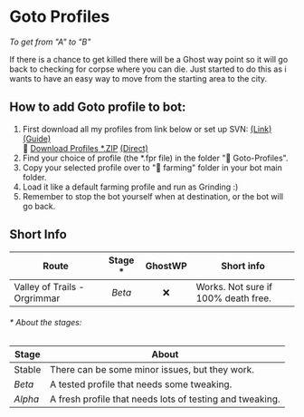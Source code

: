 # Goto Profiles
_To get from "A" to "B"_

If there is a chance to get killed there will be a Ghost way point so it will go back to checking for corpse where you can die.
Just started to do this as i wants to have an easy way to move from the starting area to the city.

## How to add Goto profile to bot:  
1. First download all my profiles from link below or set up SVN: [(Link)](https://github.com/LoctusBin/Collection-of-Profiles.git)   [(Guide)](https://youtu.be/y3Yd12RIn90)  
  :link: [Download Profiles *.ZIP](http://adf.ly/1NPEPI) [(Direct)](https://github.com/LoctusBin/Collection-of-Profiles/archive/master.zip)
2. Find your choice of profile (the *.fpr file) in the folder ":file_folder: Goto-Profiles".
3. Copy your selected profile over to ":file_folder: farming" folder in your bot main folder.
4. Load it like a default farming profile and run as Grinding :)
5. Remember to stop the bot yourself when at destination, or the bot will go back.


## Short Info

| Route                         | Stage * | GhostWP            | Short info                  |
|-------------------------------|:-------:|:------------------:|-----------------------------|
| Valley of Trails - Orgrimmar  | _Beta_  | :x:                | Works. Not sure if 100% death free.  |

  
  
###### \* About the stages:
| Stage    | About           | 
|----------|-----------------|
| Stable   | There can be some minor issues, but they work.  |
| _Beta_   | A tested profile that needs some tweaking. |
| _Alpha_  | A fresh profile that needs lots of testing and tweaking. |

